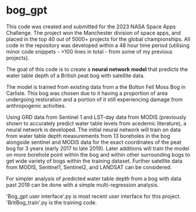 # bog_gpt
This code was created and submitted for the 2023 NASA Space Apps Challenge. The project won the Manchester division of space apps, and placed in the top 40 out of 5000+ projects for the global championships. All code in the repository was developed within a 48 hour time period (utilising minor code snippets -  >100 lines in total - from some of my previous projects).

The goal of this code is to create a **neural network model**
that predicts the water table depth of a British peat bog with satellite data.

The model is trained from existing data from a the Bolton Fell Moss Bog in Carlisle.
This bog was chosen due to it having a proportion of area undergoing restoration
and a portion of it still experiencing damage from anthropogenic activities. 

Using GRD data from Sentinel 1 and LST-day data from MODIS (previously shown
to accurately predict water table levels from acedemic literature), a neural network is developed.
The initial neural network will train on data from water table depth measurements
from 13 boreholes in the bog alongside sentinel and MODIS data for the exact
coordinates of the peat bog for 3 years (early 2017 to late 2019). Later additions will train the model 
on more borehole point within the bog and within other surrounding bogs to get
wide variety of bogs within the training dataset. Further satellite data from
MODIS, Sentinel1, Sentinel2, and LANDSAT can be considered. 

For simpler analysis of predicted water table depth from a bog with data past 2019
can be done with a simple multi-regression analysis.

'Bog_gpt user interface'.py is most recent user interface for this project.
'BritBog_train'.py is the training code.


